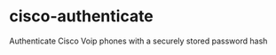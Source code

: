 cisco-authenticate
==================

Authenticate Cisco Voip phones with a securely stored password hash